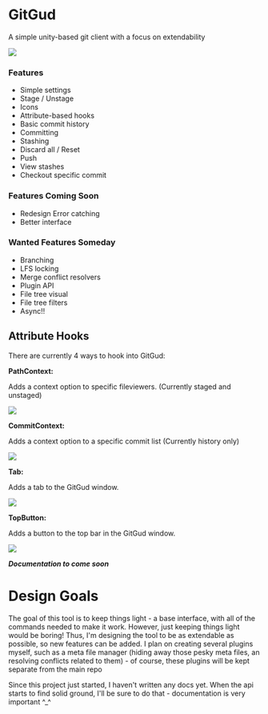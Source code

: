 # GitGud
A simple unity-based git client with a focus on extendability 

<img src="https://i.imgur.com/4RTQf6j.png">

### Features 
* Simple settings
* Stage / Unstage
* Icons
* Attribute-based hooks
* Basic commit history
* Committing
* Stashing
* Discard all / Reset 
* Push
* View stashes
* Checkout specific commit

### Features Coming Soon
* Redesign Error catching
* Better interface

### Wanted Features Someday
* Branching
* LFS locking
* Merge conflict resolvers
* Plugin API
* File tree visual
* File tree filters
* Async!! 

## Attribute Hooks
There are currently 4 ways to hook into GitGud:

**PathContext:**

Adds a context option to specific fileviewers. (Currently staged and unstaged)

<img src="https://i.imgur.com/KmGtJix.png">
 
**CommitContext:**

Adds a context option to a specific commit list (Currently history only)

<img src="https://i.imgur.com/DYwZUsD.png">

**Tab:**

Adds a tab to the GitGud window.

<img src="https://i.imgur.com/3gQt4Ip.png">
         
**TopButton:**

Adds a button to the top bar in the GitGud window.

<img src="https://i.imgur.com/wKpw5Rh.png">

***Documentation to come soon***

# Design Goals
The goal of this tool is to keep things light - a base interface, with all of the commands needed to make it work. However, just keeping things light would be boring! Thus, I'm designing the tool to be as extendable as possible, so new features can be added. I plan on creating several plugins myself, such as a meta file manager (hiding away those pesky meta files, an resolving conflicts related to them) - of course, these plugins will be kept separate from the main repo

Since this project just started, I haven't written any docs yet. When the api starts to find solid ground, I'll be sure to do that - documentation is very important ^_^

